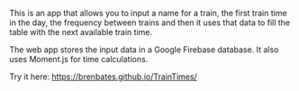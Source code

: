 This is an app that allows you to input a name for a train, the first train time in the day, the frequency between trains and then it uses that data to fill the table with the next available train time.

The web app stores the input data in a Google Firebase database. It also uses Moment.js for time calculations.

Try it here: 
https://brenbates.github.io/TrainTimes/